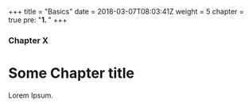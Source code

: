 +++
title = "Basics"
date = 2018-03-07T08:03:41Z
weight = 5
chapter = true
pre: "<b>1. </b>"
+++

### Chapter X

# Some Chapter title

Lorem Ipsum.
